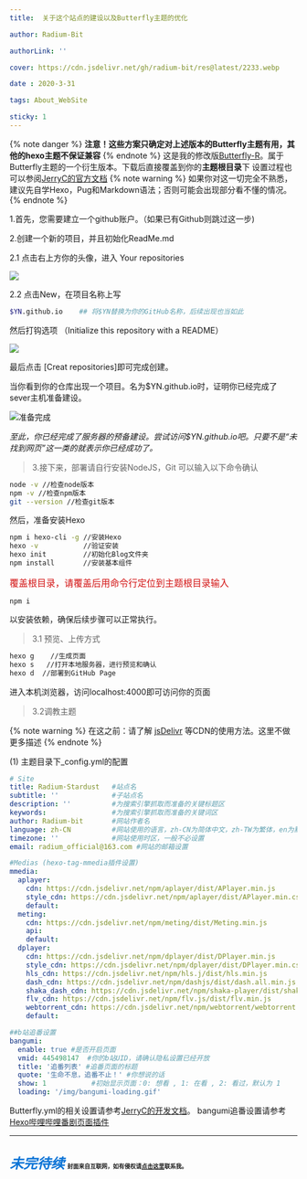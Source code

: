 ```yaml
---
title:  关于这个站点的建设以及Butterfly主题的优化

author: Radium-Bit

authorLink: ''

cover: https://cdn.jsdelivr.net/gh/radium-bit/res@latest/2233.webp

date : 2020-3-31

tags: About_WebSite

sticky: 1
---
```


{% note danger %}
**注意！这些方案只确定对上述版本的Butterfly主题有用，其他的hexo主题不保证兼容**
{% endnote %}
这是我的修改版[Butterfly-R](https://github.com/Radium-bit/res/tree/master/Butterfly-R)。属于Butterfly主题的一个衍生版本。下载后直接覆盖到你的**主题根目录**下
设置过程也可以参阅[JerryC的官方文档](https://jerryc.me/posts/4aa8abbe/)
{% note warning %}
如果你对这一切完全不熟悉，建议先自学Hexo，Pug和Markdown语法；否则可能会出现部分看不懂的情况。
{% endnote %}

1.首先，您需要建立一个github账户。（如果已有Github则跳过这一步)

2.创建一个新的项目，并且初始化ReadMe.md

2.1 点击右上方你的头像，进入 Your repositories

![](https://cdn.jsdelivr.net/gh/radium-bit/res@latest/CtBl/gittest.png)

2.2 点击New，在项目名称上写 

```bash
$YN.github.io    ## 将$YN替换为你的GitHub名称，后续出现也当如此
```

然后打钩选项  （Initialize this repository with a README）

![](https://cdn.jsdelivr.net/gh/radium-bit/res@latest/CtBl/startRM.png)

最后点击 [Creat repositories]即可完成创建。

当你看到你的仓库出现一个项目。名为$YN.github.io时，证明你已经完成了sever主机准备建设。

![准备完成](https://cdn.jsdelivr.net/gh/radium-bit/res@latest/CtBl/Final_SV.png)

*至此，你已经完成了服务器的预备建设。尝试访问$YN.github.io吧。只要不是“未找到网页”这一类的就表示你已经成功了。*

>3.接下来，部署请自行安装NodeJS，Git
可以输入以下命令确认
```bash
node -v //检查node版本
npm -v //检查npm版本
git --version //检查git版本
```
然后，准备安装Hexo
```bash
npm i hexo-cli -g //安装Hexo
hexo -v           //验证安装
hexo init         //初始化Blog文件夹
npm install       //安装基本组件
```  
<font color=#d31212 size=3 face="黑体">覆盖根目录，请覆盖后用命令行定位到主题根目录输入</font>
```
npm i
```
以安装依赖，确保后续步骤可以正常执行。

>3.1 预览、上传方式
```bash
hexo g    //生成页面
hexo s   //打开本地服务器，进行预览和确认
hexo d  //部署到GitHub Page
```
进入本机浏览器，访问localhost:4000即可访问你的页面  
>3.2调教主题

{% note warning %}
在这之前：请了解 [jsDelivr](https://www.cnblogs.com/zhsh666/p/11432956.html) 等CDN的使用方法。这里不做更多描述
{% endnote %}

(1) 主题目录下_config.yml的配置
```Yaml
# Site
title: Radium·Stardust   #站点名
subtitle: ''             #子站点名
description: ''          #为搜索引擎抓取而准备的关键标题区
keywords:                #为搜索引擎抓取而准备的关键词区
author: Radium-bit       #网站作者名
language: zh-CN          #网站使用的语言，zh-CN为简体中文，zh-TW为繁体，en为默认英文
timezone: ''             #网站使用时区，一般不必设置
email: radium_official@163.com #网站的邮箱设置

#Medias (hexo-tag-mmedia插件设置)
mmedia:
  aplayer:
    cdn: https://cdn.jsdelivr.net/npm/aplayer/dist/APlayer.min.js
    style_cdn: https://cdn.jsdelivr.net/npm/aplayer/dist/APlayer.min.css
    default:
  meting:
    cdn: https://cdn.jsdelivr.net/npm/meting/dist/Meting.min.js
    api:
    default:
  dplayer:
    cdn: https://cdn.jsdelivr.net/npm/dplayer/dist/DPlayer.min.js
    style_cdn: https://cdn.jsdelivr.net/npm/dplayer/dist/DPlayer.min.css
    hls_cdn: https://cdn.jsdelivr.net/npm/hls.j/dist/hls.min.js
    dash_cdn: https://cdn.jsdelivr.net/npm/dashjs/dist/dash.all.min.js
    shaka_dash_cdn: https://cdn.jsdelivr.net/npm/shaka-player/dist/shaka-player.compiled.js
    flv_cdn: https://cdn.jsdelivr.net/npm/flv.js/dist/flv.min.js
    webtorrent_cdn: https://cdn.jsdelivr.net/npm/webtorrent/webtorrent.min.js
    default:

##b站追番设置
bangumi:
  enable: true #是否开启页面
  vmid: 445498147  #你的b站UID，请确认隐私设置已经开放
  title: '追番列表' #追番页面的标题
  quote: '生命不息，追番不止！' #你想说的话
  show: 1           #初始显示页面：0: 想看 , 1: 在看 , 2: 看过，默认为 1
  loading: '/img/bangumi-loading.gif'
```
Butterfly.yml的相关设置请参考[JerryC的开发文档](https://jerryc.me/posts/4aa8abbe/)。
bangumi追番设置请参考[Hexo哔哩哔哩番剧页面插件](https://blog.csdn.net/weixin_42429718/article/details/105627458?ops_request_misc=%257B%2522request%255Fid%2522%253A%2522159081850719195264544370%2522%252C%2522scm%2522%253A%252220140713.130102334.pc%255Fall.%2522%257D&request_id=159081850719195264544370&biz_id=0&utm_medium=distribute.pc_search_result.none-task-blog-2~all~first_rank_v2~rank_v28-1-105627458.pc_insert_v5&utm_term=bangumi+butterfly)


---
<font color=#0c74d6 size=5>***未完待续***</font>
<font size=1>封面来自互联网，如有侵权请[点击这里](mailto:radium_official@163.com)联系我。</font>
---
